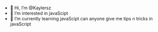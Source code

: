 - 👋 Hi, I’m @Kaylersz
- 👀 I’m interested in javaScipt
- 🌱 I’m currently learning javaScipt
can anyone give me tips n tricks in javaScript

<!---
Kaylersz/Kaylersz is a ✨ special ✨ repository because its `README.md` (this file) appears on your GitHub profile.
You can click the Preview link to take a look at your changes.
--->
